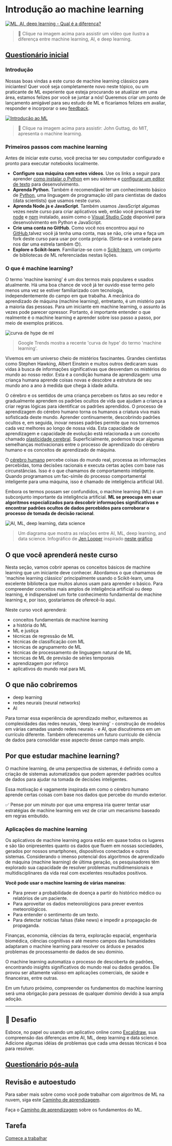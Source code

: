 # Introdução ao machine learning

[![ML, AI, deep learning - Qual é a diferença?](https://img.youtube.com/vi/lTd9RSxS9ZE/0.jpg)](https://youtu.be/lTd9RSxS9ZE "ML, AI, deep learning - Qual é a diferença?")

> 🎥 Clique na imagem acima para assistir um vídeo que ilustra a diferença entre machine learning, AI, e deep learning.

## [Questionário inicial](https://white-water-09ec41f0f.azurestaticapps.net/quiz/1?loc=ptbr)

### Introdução

Nossas boas vindas a este curso de machine learning clássico para iniciantes! Quer você seja completamente novo neste tópico, ou um praticante de ML experiente que esteja procurando se atualizar em uma área, estamos felizes por você se juntar a nós! Queremos criar um ponto de lançamento amigável para seu estudo de ML e ficaríamos felizes em avaliar, responder e incorporar o seu [feedback](https://github.com/microsoft/ML-For-Beginners/discussions).

[![Introdução ao  ML](https://img.youtube.com/vi/h0e2HAPTGF4/0.jpg)](https://youtu.be/h0e2HAPTGF4 "Introdução ao  ML")

> 🎥 Clique na imagem acima para assistir: John Guttag, do MIT, apresenta o machine learning.

### Primeiros passos com machine learning

Antes de iniciar este curso, você precisa ter seu computador configurado e pronto para executar notebooks localmente.

- **Configure sua máquina com estes vídeos**. Use os links a seguir para aprender [como instalar o Python](https://youtu.be/CXZYvNRIAKM) em seu sistema e [configurar um editor de texto](https://youtu.be/EU8eayHWoZg) para desenvolvimento.
- **Aprenda Python**. Também é recomendável ter um conhecimento básico de [Python](https://docs.microsoft.com/learn/paths/python-language/?WT.mc_id=academic-15963-cxa), uma linguagem de programação útil para cientistas de dados (data scientists) que usamos neste curso.
- **Aprenda Node.js e JavaScript**. Também usamos JavaScript algumas vezes neste curso para criar aplicativos web, então você precisará ter [node](https://nodejs.org) e [npm](https://www.npmjs.com/) instalado, assim como o [Visual Studio Code](https://code.visualstudio.com/) disponível para desenvolvimento em Python e JavaScript.
- **Crie uma conta no GitHub**. Como você nos encontrou aqui no [GitHub](https://github.com),talvez você já tenha uma conta, mas se não, crie uma e faça um fork deste curso para usar por conta própria. (Sinta-se à vontade para nos dar uma estrela também 😊).
- **Explore o Scikit-learn**. Familiarize-se com o [Scikit-learn](https://scikit-learn.org/stable/user_guide.html), um conjunto de bibliotecas de ML referenciadas nestas lições.

### O que é machine learning?

O termo 'machine learning' é um dos termos mais populares e usados ​​atualmente. Há uma boa chance de você já ter ouvido esse termo pelo menos uma vez se estiver familiarizado com tecnologia, independentemente do campo em que trabalha. A mecânica do aprendizado de máquina (machine learning), entretanto, é um mistério para a maioria das pessoas. Para um iniciante em machine learning, o assunto às vezes pode parecer opressor. Portanto, é importante entender o que realmente é o machine learning e aprender sobre isso passo a passo, por meio de exemplos práticos.

![curva de hype de ml](../images/hype.png)

> Google Trends mostra a recente 'curva de hype' do termo 'machine learning'.

Vivemos em um universo cheio de mistérios fascinantes. Grandes cientistas como Stephen Hawking, Albert Einstein e muitos outros dedicaram suas vidas à busca de informações significativas que desvendam os mistérios do mundo ao nosso redor. Esta é a condição humana de aprendizagem: uma criança humana aprende coisas novas e descobre a estrutura de seu mundo ano a ano à medida que chega à idade adulta.

O cérebro e os sentidos de uma criança percebem os fatos ao seu redor e gradualmente aprendem os padrões ocultos de vida que ajudam a criança a criar regras lógicas para identificar os padrões aprendidos. O processo de aprendizagem do cérebro humano torna os humanos a criatura viva mais sofisticada deste mundo. Aprender continuamente, descobrindo padrões ocultos e, em seguida, inovar nesses padrões permite que nos tornemos cada vez melhores ao longo de nossa vida. Esta capacidade de aprendizagem e capacidade de evolução está relacionada a um conceito chamado [plasticidade cerebral](https://www.simplypsychology.org/brain-plasticity.html). Superficialmente, podemos traçar algumas semelhanças motivacionais entre o processo de aprendizado do cérebro humano e os conceitos de aprendizado de máquina.

O [cérebro humano](https://www.livescience.com/29365-human-brain.html) percebe coisas do mundo real, processa as informações percebidas, toma decisões racionais e executa certas ações com base nas circunstâncias. Isso é o que chamamos de comportamento inteligente. Quando programamos um fac-símile do processo comportamental inteligente para uma máquina, isso é chamado de inteligência artificial (AI).

Embora os termos possam ser confundidos, o machine learning (ML) é um subconjunto importante da inteligência artificial. **ML se preocupa em usar algoritmos especializados para descobrir informações significativas e encontrar padrões ocultos de dados percebidos para corroborar o processo de tomada de decisão racional**.

![AI, ML, deep learning, data science](../images/ai-ml-ds.png)

> Um diagrama que mostra as relações entre AI, ML, deep learning, and data science. Infográfico de [Jen Looper](https://twitter.com/jenlooper) inspirado [neste gráfico](https://softwareengineering.stackexchange.com/questions/366996/distinction-between-ai-ml-neural-networks-deep-learning-and-data-mining)

## O que você aprenderá neste curso

Nesta seção, vamos cobrir apenas os conceitos básicos de machine learning que um iniciante deve conhecer. Abordamos o que chamamos de 'machine learning clássico' principalmente usando o Scikit-learn, uma excelente biblioteca que muitos alunos usam para aprender o básico. Para compreender conceitos mais amplos de inteligência artificial ou deep learning, é indispensável um forte conhecimento fundamental de machine learning e, por isso, gostaríamos de oferecê-lo aqui.

Neste curso você aprenderá:

- conceitos fundamentais de machine learning
- a história do ML
- ML e justiça
- técnicas de regressão de ML
- técnicas de classificação com ML
- técnicas de agrupamento de ML
- técnicas de processamento de linguagem natural de ML
- técnicas de ML de previsão de séries temporais
- aprendizagem por reforço
- aplicativos do mundo real para ML

## O que não cobriremos

- deep learning
- redes neurais (neural networks)
- AI

Para tornar essa experiência de aprendizado melhor, evitaremos as complexidades das redes neurais, 'deep learning' - construção de modelos em várias camadas usando redes neurais - e AI, que discutiremos em um currículo diferente. Também ofereceremos um futuro currículo de ciência de dados para consolidar esse aspecto desse campo mais amplo.

## Por que estudar machine learning?

O machine learning, de uma perspectiva de sistemas, é definido como a criação de sistemas automatizados que podem aprender padrões ocultos de dados para ajudar na tomada de decisões inteligentes.

Essa motivação é vagamente inspirada em como o cérebro humano aprende certas coisas com base nos dados que percebe do mundo exterior.

✅ Pense por um minuto por que uma empresa iria querer tentar usar estratégias de machine learning em vez de criar um mecanismo baseado em regras embutido.

### Aplicações do machine learning

Os aplicativos de machine learning agora estão em quase todos os lugares e são tão onipresentes quanto os dados que fluem em nossas sociedades, gerados por nossos smartphones, dispositivos conectados e outros sistemas. Considerando o imenso potencial dos algoritmos de aprendizado de máquina (machine learning) de última geração, os pesquisadores têm explorado sua capacidade de resolver problemas multidimensionais e multidisciplinares da vida real com excelentes resultados positivos.

**Você pode usar o machine learning de várias maneiras**:

- Para prever a probabilidade de doença a partir do histórico médico ou relatórios de um paciente.
- Para aproveitar os dados meteorológicos para prever eventos meteorológicos.
- Para entender o sentimento de um texto.
- Para detectar notícias falsas (fake news) e impedir a propagação de propaganda.

Finanças, economia, ciências da terra, exploração espacial, engenharia biomédica, ciências cognitivas e até mesmo campos das humanidades adaptaram o machine learning para resolver os árduos e pesados problemas de processamento de dados de seu domínio.

O machine learning automatiza o processo de descoberta de padrões, encontrando insights significativos do mundo real ou dados gerados. Ele provou ser altamente valioso em aplicações comerciais, de saúde e financeiras, entre outras.

Em um futuro próximo, compreender os fundamentos do machine learning será uma obrigação para pessoas de qualquer domínio devido à sua ampla adoção.

---

## 🚀 Desafio

Esboce, no papel ou usando um aplicativo online como [Excalidraw](https://excalidraw.com/), sua compreensão das diferenças entre AI, ML, deep learning e data science. Adicione algumas idéias de problemas que cada uma dessas técnicas é boa para resolver.

## [Questionário pós-aula](https://white-water-09ec41f0f.azurestaticapps.net/quiz/2?loc=ptbr)

## Revisão e autoestudo

Para saber mais sobre como você pode trabalhar com algoritmos de ML na nuvem, siga este [Caminho de aprendizagem](https://docs.microsoft.com/learn/paths/create-no-code-predictive-models-azure-machine-learning/?WT.mc_id=academic-15963-cxa).

Faça o [Caminho de aprendizagem](https://docs.microsoft.com/learn/modules/introduction-to-machine-learning/?WT.mc_id=academic-15963-cxa) sobre os fundamentos do ML.

## Tarefa

[Comece a trabalhar](assignment.pt-br.md)
